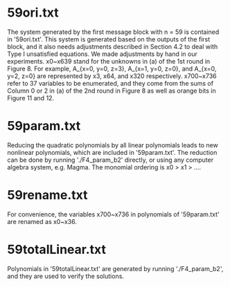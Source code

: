 # 59ori.txt
The system generated by the first message block with n = 59 is contained in '59ori.txt'. This system is generated based on the outputs of the first block, and it also needs adjustments described in Section 4.2 to deal with Type I unsatisfied equations. We made adjustments by hand in our experiments. x0\~x639 stand for the unknowns in (a) of the 1st round in Figure 8. For example, A_{x=0, y=0, z=3}, A_{x=1, y=0, z=0}, and A_{x=0, y=2, z=0} are represented by x3, x64, and x320 respectively. x700\~x736 refer to 37 variables to be enumerated, and they come from the sums of Column 0 or 2 in (a) of the 2nd round in Figure 8 as well as orange bits in Figure 11 and 12. 


# 59param.txt
Reducing the quadratic polynomials by all linear polynomials leads to new nonlinear polynomials, which are included in '59param.txt'. The reduction can be done by running './F4_param_b2' directly, or using any computer algebra system, e.g. Magma. The monomial ordering is x0 > x1 > .... 

# 59rename.txt
For convenience, the variables x700\~x736 in polynomials of '59param.txt' are renamed as x0\~x36.

# 59totalLinear.txt
Polynomials in '59totalLinear.txt' are generated by running './F4_param_b2', and they are used to verify the solutions.
